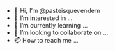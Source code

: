 - 👋 Hi, I’m @pasteisquevendem
- 👀 I’m interested in ...
- 🌱 I’m currently learning ...
- 💞️ I’m looking to collaborate on ...
- 📫 How to reach me ...

<!---
pasteisquevendem/pasteisquevendem is a ✨ special ✨ repository because its `README.md` (this file) appears on your GitHub profile.
You can click the Preview link to take a look at your changes.
--->

